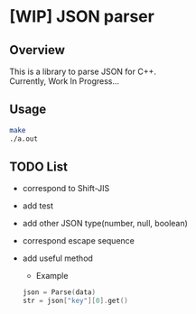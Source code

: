 # [WIP] JSON parser

## Overview

This is a library to parse JSON for C++.  
Currently, Work In Progress...

## Usage

```bash
make
./a.out
```

## TODO List

- correspond to Shift-JIS
- add test
- add other JSON type(number, null, boolean)
- correspond escape sequence
- add useful method
  - Example

  ```c++
  json = Parse(data)
  str = json["key"][0].get()
  ```

